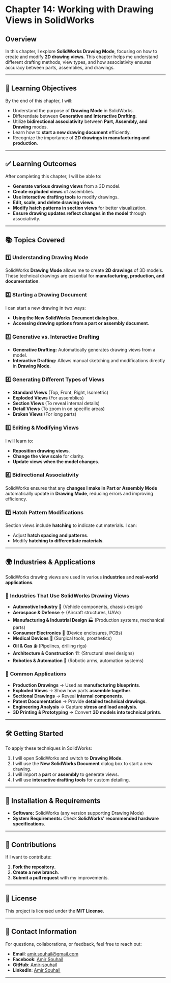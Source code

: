 # Chapter 14: Working with Drawing Views in SolidWorks  

## Overview  
In this chapter, I explore **SolidWorks Drawing Mode**, focusing on how to create and modify **2D drawing views**. This chapter helps me understand different drafting methods, view types, and how associativity ensures accuracy between parts, assemblies, and drawings.  

---

## 🎯 Learning Objectives  
By the end of this chapter, I will:  
- Understand the purpose of **Drawing Mode** in SolidWorks.  
- Differentiate between **Generative and Interactive Drafting**.  
- Utilize **bidirectional associativity** between **Part, Assembly, and Drawing** modes.  
- Learn how to **start a new drawing document** efficiently.  
- Recognize the importance of **2D drawings in manufacturing and production**.  

---

## ✅ Learning Outcomes  
After completing this chapter, I will be able to:  
- **Generate various drawing views** from a 3D model.  
- **Create exploded views** of assemblies.  
- **Use interactive drafting tools** to modify drawings.  
- **Edit, scale, and delete drawing views**.  
- **Modify hatch patterns in section views** for better visualization.  
- **Ensure drawing updates reflect changes in the model** through associativity.  

---

## 📚 Topics Covered  

### 1️⃣ **Understanding Drawing Mode**  
SolidWorks **Drawing Mode** allows me to create **2D drawings** of 3D models. These technical drawings are essential for **manufacturing, production, and documentation**.  

### 2️⃣ **Starting a Drawing Document**  
I can start a new drawing in two ways:  
- **Using the New SolidWorks Document dialog box**.  
- **Accessing drawing options from a part or assembly document**.  

### 3️⃣ **Generative vs. Interactive Drafting**  
- **Generative Drafting:** Automatically generates drawing views from a model.  
- **Interactive Drafting:** Allows manual sketching and modifications directly in **Drawing Mode**.  

### 4️⃣ **Generating Different Types of Views**  
- **Standard Views** (Top, Front, Right, Isometric)  
- **Exploded Views** (For assemblies)  
- **Section Views** (To reveal internal details)  
- **Detail Views** (To zoom in on specific areas)  
- **Broken Views** (For long parts)  

### 5️⃣ **Editing & Modifying Views**  
I will learn to:  
- **Reposition drawing views**.  
- **Change the view scale** for clarity.  
- **Update views when the model changes**.  

### 6️⃣ **Bidirectional Associativity**  
SolidWorks ensures that any **changes I make in Part or Assembly Mode** automatically update in **Drawing Mode**, reducing errors and improving efficiency.  

### 7️⃣ **Hatch Pattern Modifications**  
Section views include **hatching** to indicate cut materials. I can:  
- Adjust **hatch spacing and patterns**.  
- Modify **hatching to differentiate materials**.  

---

## 🌍 Industries & Applications  

SolidWorks drawing views are used in various **industries** and **real-world applications**.  

### 🔧 **Industries That Use SolidWorks Drawing Views**  
- **Automotive Industry** 🚗 (Vehicle components, chassis design)  
- **Aerospace & Defense** ✈️ (Aircraft structures, UAVs)  
- **Manufacturing & Industrial Design** 🏭 (Production systems, mechanical parts)  
- **Consumer Electronics** 📱 (Device enclosures, PCBs)  
- **Medical Devices** 🏥 (Surgical tools, prosthetics)  
- **Oil & Gas** ⛽ (Pipelines, drilling rigs)  
- **Architecture & Construction** 🏗 (Structural steel designs)  
- **Robotics & Automation** 🤖 (Robotic arms, automation systems)  

### 🔨 **Common Applications**  
- **Production Drawings** → Used as **manufacturing blueprints**.  
- **Exploded Views** → Show how parts **assemble together**.  
- **Sectional Drawings** → Reveal **internal components**.  
- **Patent Documentation** → Provide **detailed technical drawings**.  
- **Engineering Analysis** → Capture **stress and load analysis**.  
- **3D Printing & Prototyping** → Convert **3D models into technical prints**.  

---

## 🛠 Getting Started  
To apply these techniques in SolidWorks:  
1. I will open SolidWorks and switch to **Drawing Mode**.  
2. I will use the **New SolidWorks Document** dialog box to start a new drawing.  
3. I will import a **part** or **assembly** to generate views.  
4. I will use **interactive drafting tools** for custom detailing.  

---

## 🔧 Installation & Requirements  
- **Software:** SolidWorks (any version supporting Drawing Mode)  
- **System Requirements:** Check **SolidWorks' recommended hardware specifications**.  

---

## 🤝 Contributions  
If I want to contribute:  
1. **Fork the repository**.  
2. **Create a new branch**.  
3. **Submit a pull request** with my improvements.  

---

## 📜 License  
This project is licensed under the **MIT License**.  

---

## 📩 Contact Information  
For questions, collaborations, or feedback, feel free to reach out:  
- **Email**: [amir.souhail@gmail.com](mailto:amir.souhail@gmail.com)  
- **Facebook**: [Amir Souhail](https://www.facebook.com/amir.souhail)  
- **GitHub**: [Amir-souhail](https://github.com/Amir-souhail)  
- **LinkedIn**: [Amir Souhail](https://www.linkedin.com/in/amir-souhail-3b939069/)  

---
